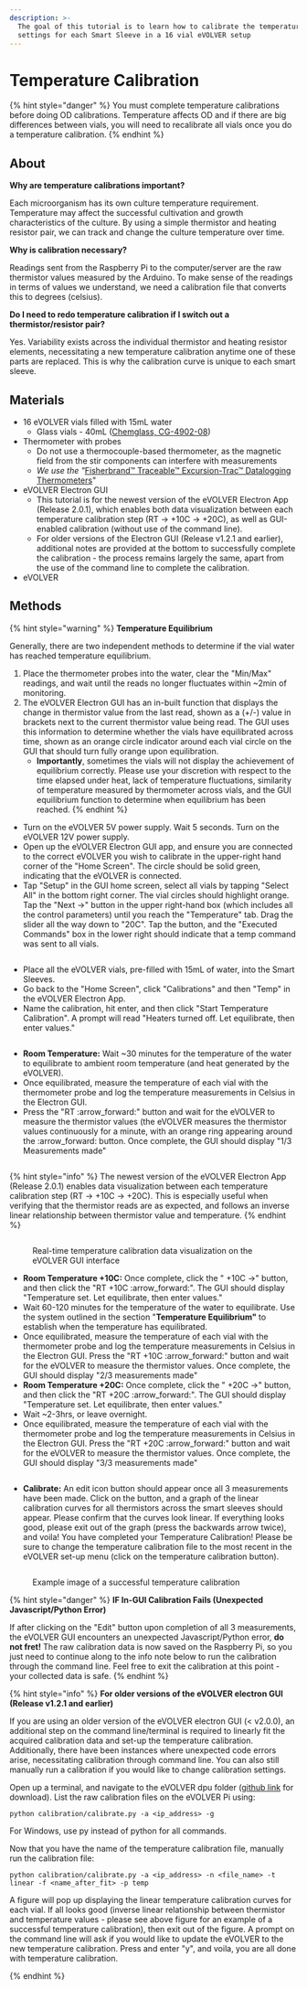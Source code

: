 ```yaml
---
description: >-
  The goal of this tutorial is to learn how to calibrate the temperature
  settings for each Smart Sleeve in a 16 vial eVOLVER setup
---
```


# Temperature Calibration

{% hint style="danger" %}
You must complete temperature calibrations before doing OD calibrations. Temperature affects OD and if there are big differences between vials, you will need to recalibrate all vials once you do a temperature calibration.
{% endhint %}

## About

**Why are temperature calibrations important?**

Each microorganism has its own culture temperature requirement. Temperature may affect the successful cultivation and growth characteristics of the culture. By using a simple thermistor and heating resistor pair, we can track and change the culture temperature over time.

**Why is calibration necessary?**

Readings sent from the Raspberry Pi to the computer/server are the raw thermistor values measured by the Arduino. To make sense of the readings in terms of values we understand, we need a calibration file that converts this to degrees (celsius).

**Do I need to redo temperature calibration if I switch out a thermistor/resistor pair?**

Yes. Variability exists across the individual thermistor and heating resistor elements, necessitating a new temperature calibration anytime one of these parts are replaced. This is why the calibration curve is unique to each smart sleeve.

## Materials

* 16 eVOLVER vials filled with 15mL water
  * Glass vials - 40mL  ([Chemglass, CG-4902-08](https://chemglass.com/sample-vials-only-clear-type-1-borosilicate-glass))
* Thermometer with probes
  * Do not use a thermocouple-based thermometer, as the magnetic field from the stir components can interfere with measurements
  * _We use the "_[Fisherbrand™ Traceable™ Excursion-Trac™ Datalogging Thermometers](https://www.fishersci.com/shop/products/fisher-scientific-traceable-excursion-trac-datalogging-thermometers-7/15081124)"
* eVOLVER Electron GUI
  * This tutorial is for the newest version of the eVOLVER Electron App (Release 2.0.1), which enables both data visualization between each temperature calibration step (RT -> +10C -> +20C), as well as GUI-enabled calibration (without use of the command line).
  * For older versions of the Electron GUI (Release v1.2.1 and earlier), additional notes are provided at the bottom to successfully complete the calibration - the process remains largely the same, apart from the use of the command line to complete the calibration.
* eVOLVER

## Methods

{% hint style="warning" %}
**Temperature Equilibrium**

Generally, there are two independent methods to determine if the vial water has reached temperature equilibrium.

1. Place the thermometer probes into the water, clear the "Min/Max" readings, and wait until the reads no longer fluctuates within \~2min of monitoring.
2. The eVOLVER Electron GUI has an in-built function that displays the change in thermistor value from the last read, shown as a (+/-) value in brackets next to the current thermistor value being read. The GUI uses this information to determine whether the vials have equilibrated across time, shown as an orange circle indicator around each vial circle on the GUI that should turn fully orange upon equilibration.
   * **Importantly**, sometimes the vials will not display the achievement of equilibrium correctly. Please use your discretion with respect to the time elapsed under heat, lack of temperature fluctuations, similarity of temperature measured by thermometer across vials, and the GUI equilibrium function to determine when equilibrium has been reached.
{% endhint %}

* Turn on the eVOLVER 5V power supply. Wait 5 seconds. Turn on the eVOLVER 12V power supply.
* Open up the eVOLVER Electron GUI app, and ensure you are connected to the correct eVOLVER you wish to calibrate in the upper-right hand corner of the "Home Screen". The circle should be solid green, indicating that the eVOLVER is connected.
* Tap "Setup" in the GUI home screen, select all vials by tapping "Select All" in the bottom right corner. The vial circles should highlight orange. Tap the "Next ->" button in the upper right-hand box (which includes all the control parameters) until you reach the "Temperature" tab. Drag the slider all the way down to "20C". Tap the button, and the "Executed Commands" box in the lower right should indicate that a temp command was sent to all vials.

<figure><img src="../../.gitbook/assets/TempCal_1.png" alt=""><figcaption></figcaption></figure>

* Place all the eVOLVER vials, pre-filled with 15mL of water, into the Smart Sleeves.
* Go back to the "Home Screen", click "Calibrations" and then "Temp" in the eVOLVER Electron App.
* Name the calibration, hit enter, and then click "Start Temperature Calibration". A prompt will read "Heaters turned off. Let equilibrate, then enter values."

<figure><img src="../../.gitbook/assets/TempCal_2.png" alt=""><figcaption></figcaption></figure>

* **Room Temperature:** Wait \~30 minutes for the temperature of the water to equilibrate to ambient room temperature (and heat generated by the eVOLVER).
* Once equilibrated, measure the temperature of each vial with the thermometer probe and log the temperature measurements in Celsius in the Electron GUI.
* Press the "RT :arrow\_forward:" button and wait for the eVOLVER to measure the thermistor values (the eVOLVER measures the thermistor values continuously for a minute, with an orange ring appearing around the :arrow\_forward: button. Once complete, the GUI should display "1/3 Measurements made"

<figure><img src="../../.gitbook/assets/TempCal_4.png" alt=""><figcaption></figcaption></figure>

{% hint style="info" %}
The newest version of the eVOLVER Electron App (Release 2.0.1) enables data visualization between each temperature calibration step (RT -> +10C -> +20C). This is especially useful when verifying that the thermistor reads are as expected, and follows an inverse linear relationship between thermistor value and temperature.
{% endhint %}

<div data-full-width="false">

<figure><img src="../../.gitbook/assets/TempCal_7.png" alt=""><figcaption><p>Real-time temperature calibration data visualization on the eVOLVER GUI interface</p></figcaption></figure>

</div>

* **Room Temperature +10C:** Once complete, click the " +10C ->" button, and then click the "RT +10C :arrow\_forward:". The GUI should display "Temperature set. Let equilibrate, then enter values."
* Wait 60-120 minutes for the temperature of the water to equilibrate. Use the system outlined in the section "**Temperature Equilibrium"** to establish when the temperature has equilibrated.
* Once equilibrated, measure the temperature of each vial with the thermometer probe and log the temperature measurements in Celsius in the Electron GUI. Press the "RT +10C :arrow\_forward:" button and wait for the eVOLVER to measure the thermistor values. Once complete, the GUI should display "2/3 measurements made"
* **Room Temperature +20C:** Once complete, click the " +20C ->" button, and then click the "RT +20C :arrow\_forward:". The GUI should display "Temperature set. Let equilibrate, then enter values."
* Wait \~2-3hrs, or leave overnight.
* Once equilibrated, measure the temperature of each vial with the thermometer probe and log the temperature measurements in Celsius in the Electron GUI. Press the "RT +20C :arrow\_forward:" button and wait for the eVOLVER to measure the thermistor values. Once complete, the GUI should display "3/3 measurements made"

<figure><img src="../../.gitbook/assets/TempCal_6.png" alt=""><figcaption></figcaption></figure>

* **Calibrate:** An edit icon button should appear once all 3 measurements have been made. Click on the button, and a graph of the linear calibration curves for all thermistors across the smart sleeves should appear. Please confirm that the curves look linear. If everything looks good, please exit out of the graph (press the backwards arrow twice), and voila! You have completed your Temperature Calibration! Please be sure to change the temperature calibration file to the most recent in the eVOLVER set-up menu (click on the temperature calibration button).

<figure><img src="../../.gitbook/assets/TempCal_8.png" alt=""><figcaption><p>Example image of a successful temperature calibration</p></figcaption></figure>

{% hint style="danger" %}
**IF In-GUI Calibration Fails (Unexpected Javascript/Python Error)**

If after clicking on the "Edit" button upon completion of all 3 measurements, the eVOLVER GUI encounters an unexpected Javascript/Python error, **do not fret!** The raw calibration data is now saved on the Raspberry Pi, so you just need to continue along to the info note below to run the calibration through the command line. Feel free to exit the calibration at this point - your collected data is safe.
{% endhint %}

{% hint style="info" %}
**For older versions of the eVOLVER electron GUI (Release v1.2.1 and earlier)**

If you are using an older version of the eVOLVER electron GUI (< v2.0.0), an additional step on the command line/terminal is required to linearly fit the acquired calibration data and set-up the temperature calibration. Additionally, there have been instances where unexpected code errors arise, necessitating calibration through command line. You can also still manually run a calibration if you would like to change calibration settings.

Open up a terminal, and navigate to the eVOLVER dpu folder ([github link](https://github.com/FYNCH-BIO/dpu) for download). List the raw calibration files on the eVOLVER Pi using:

```
python calibration/calibrate.py -a <ip_address> -g
```

For Windows, use py instead of python for all commands.

Now that you have the name of the temperature calibration file, manually run the calibration file:

```
python calibration/calibrate.py -a <ip_address> -n <file_name> -t linear -f <name_after_fit> -p temp
```

A figure will pop up displaying the linear temperature calibration curves for each vial. If all looks good (inverse linear relationship between thermistor and temperature values - please see above figure for an example of a successful temperature calibration), then exit out of the figure. A prompt on the command line will ask if you would like to update the eVOLVER to the new temperature calibration. Press and enter "y", and voila, you are all done with temperature calibration.


{% endhint %}


